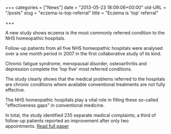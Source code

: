 +++
categories = ["News"]
date = "2013-05-23 18:09:06+00:00"
old-URL = "/posts"
slug = "eczema-is-top-referral"
title = "Eczema is 'top' referral"

+++

A new study shows eczema is the most commonly referred condition to the NHS homeopathic hospitals.

Follow-up patients from all five NHS homeopathic hospitals were analysed over a one month period in 2007 in the first collaborative study of its kind.

Chronic fatigue syndrome, menopausal disorder, osteoarthritis and depression complete the 'top five' most referred conditions.

The study clearly shows that the medical problems referred to the hospitals are chronic conditions where available conventional treatments are not fully effective.

The NHS homeopathic hospitals play a vital role in filling these so-called "effectiveness gaps" in conventional medicine.

In total, the study identified 235 separate medical complaints; a third of follow-up patients reported an improvement after only two appointments. [Read full paper](http://localhost/export/sites/bha_site/research/Five_hospital_study_2008.pdf)
